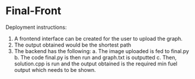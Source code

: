 # Final-Front

Deployment instructions:

1. A frontend interface can be created for the user to upload the graph.
2. The output obtained would be the shortest path
3. The backend has the following:
   a. The image uploaded is fed to final.py
   b. The code final.py is then run and graph.txt is outputted
   c. Then, solution.cpp is run and the output obtained is the required min fuel output which needs to be shown.
